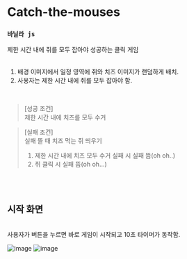 # Catch-the-mouses
### ```바닐라 js``` <br>
제한 시간 내에 쥐를 모두 잡아야 성공하는 클릭 게임<br>
<br>
1. 배경 이미지에서 일정 영역에 쥐와 치즈 이미지가 랜덤하게 배치.<br>
2. 사용자는 제한 시간 내에 쥐를 모두 잡아야 함.<br>
<br>

>[성공 조건]<br>
제한 시간 내에 치즈를 모두 수거<br>

>[실패 조건]<br>
실패 뜰 때 치즈 먹는 쥐 띄우기
>1. 제한 시간 내에 치즈 모두 수거 실패 시 실패 뜸(oh oh..)<br>
>2. 쥐 클릭 시 실패 뜸(oh oh...)<br>


<br><br>

<h2>시작 화면</h2><br>
사용자가 버튼을 누르면 바로 게임이 시작되고 10초 타이머가 동작함.<br>

![image](https://github.com/Jangseyoon/Catch-the-mouses/assets/92420662/87080ad4-229a-490b-8efe-79980e5b0d43)
![image](https://github.com/Jangseyoon/Catch-the-mouses/assets/92420662/7573b0a7-6793-4195-871d-35a36570a6d3)
